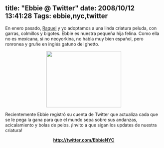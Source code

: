title: "Ebbie @ Twitter"
date: 2008/10/12 13:41:28
Tags: ebbie,nyc,twitter
---
En enero pasado, <a href="http://maggit.com.mx">Raquel</a> y yo adoptamos a una linda criatura peluda, con garras, colmillos y bigotes. Ebbie es nuestra pequeña hija felina. Como ella no es mexicana, si no neoyorkina, no habla muy bien español, pero ronronea y gruñe en inglés gatuno del ghetto.
<p style="text-align: center;"><a href="http://damog.net/old/axiombox/2008/10/ebbie.jpg"><img class="aligncenter size-medium wp-image-688" title="ebbie" src="http://damog.net/old/axiombox/2008/10/ebbie.jpg" alt="" width="240" height="180" /></a></p>

Recientemente Ebbie registró su cuenta de Twitter que actualiza cada que se le pega la gana para que el mundo sepa sobre sus andanzas, acicalamiento y bolas de pelos. ¡Invito a que sigan los updates de nuestra criatura!
<p style="text-align: center;"><strong><a href="http://twitter.com/EbbieNYC">http://twitter.com/EbbieNYC</a></strong></p>
